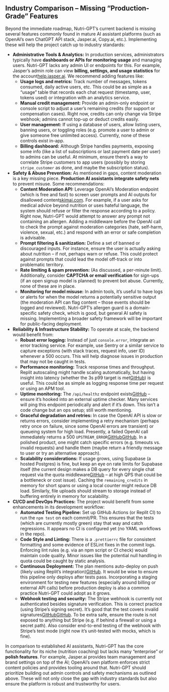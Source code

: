 ## Industry Comparison – Missing “Production-Grade” Features

Beyond the immediate roadmap, Nutri-GPT’s current backend is missing several features commonly found in mature AI assistant platforms (such as OpenAI’s own ChatGPT API stack, Jasper.ai, Copy.ai, etc.). Implementing these will help the project catch up to industry standards:

- **Administrative Tools & Analytics:** In production services, administrators typically have **dashboards or APIs for monitoring usage** and managing users. Nutri-GPT lacks any admin UI or endpoints for this. For example, Jasper’s admin role can view **billing, settings, and usage statistics** for the account[help.jasper.ai](https://help.jasper.ai/hc/en-us/articles/27810624479131-Admin-Role#:~\:text=If%20you%20are%20an%20Admin,settings%2C%20usage%2C%20and%20team%20controls). We recommend adding features like:
  - **Usage logs and metrics:** Track number of messages, tokens consumed, daily active users, etc. This could be as simple as a “usage” table that records each chat request (timestamp, user, tokens used) or integration with an analytics service.
  - **Manual credit management:** Provide an admin-only endpoint or console script to adjust a user’s remaining credits (for support or compensation cases). Right now, credits can only change via Stripe webhook; admins cannot top-up or deduct credits easily.
  - **User management:** If using a database of users, allow listing users, banning users, or toggling roles (e.g. promote a user to admin or give someone free unlimited access). Currently, none of these controls exist in-app.
  - **Billing dashboard:** Although Stripe handles payments, exposing some info (like a list of subscriptions or last payment date per user) to admins can be useful. At minimum, ensure there’s a way to correlate Stripe customers to app users (possibly by storing `stripe_customer` as done, and maybe the subscription status).
- **Safety & Abuse Prevention:** As mentioned in gaps, content moderation is a key missing piece. **Production AI assistants integrate safety nets** to prevent misuse. Some recommendations:
  - **Content Moderation API:** Leverage OpenAI’s Moderation endpoint (which is free and fast) to screen user prompts and AI outputs for disallowed content[skimai.com](https://skimai.com/10-best-practices-for-managing-user-generated-content-with-openais-api/#:~\:text=AI%20skimai,The%20endpoint). For example, if a user asks for medical advice beyond nutrition or uses hateful language, the system should refuse or filter the response according to a policy. Right now, Nutri-GPT would attempt to answer any prompt not containing an allergen. Adding a middleware before the OpenAI call to check the prompt against moderation categories (hate, self-harm, violence, sexual, etc.) and respond with an error or safe completion is advisable.
  - **Prompt filtering & sanitization:** Define a set of banned or discouraged inputs. For instance, ensure the user is actually asking about nutrition – if not, perhaps warn or refuse. This could protect against prompts that could lead the model off-track or into problematic territory.
  - **Rate limiting & spam prevention:** (As discussed, a per-minute limit). Additionally, consider **CAPTCHA or email verification** for sign-ups (if an open signup model is planned) to prevent bot abuse. Currently, none of these are in place.
  - **Monitoring for model misuse:** In admin tools, it’s useful to have logs or alerts for when the model returns a potentially sensitive output (the moderation API can flag content – those events should be logged and reviewed). Nutri-GPT’s allergen guard is a domain-specific safety check, which is good, but general AI safety is missing. Implementing a broader safety framework will be important for public-facing deployment.
- **Reliability & Infrastructure Stability:** To operate at scale, the backend would benefit from:
  - **Robust error logging:** Instead of just `console.error`, integrate an error tracking service. For example, use Sentry or a similar service to capture exceptions (with stack traces, request info, user ID) whenever a 500 occurs. This will help diagnose issues in production that may not be caught in tests.
  - **Performance monitoring:** Track response times and throughput. Replit autoscaling might handle scaling automatically, but having insight into latency (whether the 3s p99 target is met[GitHub](https://github.com/nutri-org/nutri-gpt-assistant/blob/e5bb499f52e6ab9179aa8aa5b305e52572740b42/attached_assets/Pasted--1-Create-docs-backend-plan-v3-md-supersedes-v2-1-cat-docs-backend-plan-v3-md-EOF-Nutr-1753812672052_1753812672053.txt#L44-L48)) is useful. This could be as simple as logging response time per request or using an APM tool.
  - **Uptime monitoring:** The `/api/healthz` endpoint exists[GitHub](https://github.com/nutri-org/nutri-gpt-assistant/blob/e5bb499f52e6ab9179aa8aa5b305e52572740b42/server/routes/health.js#L5-L12) – ensure it’s hooked into an external uptime checker. Many services will ping this endpoint periodically and alert if it’s down. This isn’t a code change but an ops setup; still worth mentioning.
  - **Graceful degradation and retries:** In case the OpenAI API is slow or returns errors, consider implementing a retry mechanism (perhaps retry once on failure, since some OpenAI errors are transient) or queueing system for high load. Presently, a failed OpenAI call immediately returns a 500 `UPSTREAM_ERROR`[GitHub](https://github.com/nutri-org/nutri-gpt-assistant/blob/e5bb499f52e6ab9179aa8aa5b305e52572740b42/tests/chat.test.js#L118-L126)[GitHub](https://github.com/nutri-org/nutri-gpt-assistant/blob/e5bb499f52e6ab9179aa8aa5b305e52572740b42/tests/chat.test.js#L130-L134). In a polished product, one might catch specific errors (e.g. timeouts vs. invalid requests) and handle them (maybe return a friendly message to user or try an alternative approach).
  - **Scalability considerations:** If usage grows, using Supabase (a hosted Postgres) is fine, but keep an eye on rate limits for Supabase itself (the current design makes a DB query for every single chat request via the quota middleware[GitHub](https://github.com/nutri-org/nutri-gpt-assistant/blob/e5bb499f52e6ab9179aa8aa5b305e52572740b42/middleware/quota.js#L9-L17) – at high QPS that could be a bottleneck or cost issue). Caching the `remaining_credits` in memory for short spans or using a local counter might reduce DB load. Similarly, file uploads should stream to storage instead of buffering entirely in memory for scalability.
- **CI/CD and DevOps Practices:** The project would benefit from some enhancements in its development workflow:
  - **Automated Testing Pipeline:** Set up GitHub Actions (or Replit CI) to run the `npm test` on each commit/PR. This ensures that the tests (which are currently mostly green) stay that way and catch regressions. It appears no CI is configured yet (no YAML workflows in the repo).
  - **Code Style and Linting:** There is a `.prettierrc` file for consistent formatting and some evidence of ESLint fixes in the commit logs. Enforcing lint rules (e.g. via an npm script or CI check) would maintain code quality. Minor issues like the potential null handling in quota could be caught by static analysis.
  - **Continuous Deployment:** The plan mentions auto-deploy on push (likely using Replit’s integration)[GitHub](https://github.com/nutri-org/nutri-gpt-assistant/blob/e5bb499f52e6ab9179aa8aa5b305e52572740b42/attached_assets/Pasted--1-Create-docs-backend-plan-v3-md-supersedes-v2-1-cat-docs-backend-plan-v3-md-EOF-Nutr-1753812672052_1753812672053.txt#L42-L48). It would be wise to ensure this pipeline only deploys after tests pass. Incorporating a staging environment for testing new features (especially around billing or external API calls) before production deploy is also a common practice Nutri-GPT could adopt as it grows.
  - **Webhook testing and security:** The Stripe webhook is currently not authenticated besides signature verification. This is correct practice (using Stripe’s signing secret). It’s good that the test covers invalid signatures[GitHub](https://github.com/nutri-org/nutri-gpt-assistant/blob/e5bb499f52e6ab9179aa8aa5b305e52572740b42/tests/billing.test.js#L87-L95)[GitHub](https://github.com/nutri-org/nutri-gpt-assistant/blob/e5bb499f52e6ab9179aa8aa5b305e52572740b42/tests/billing.test.js#L98-L101). To be extra safe, ensure the route is not exposed to anything but Stripe (e.g. if behind a firewall or using a secret path). Also consider end-to-end testing of the webhook with Stripe’s test mode (right now it’s unit-tested with mocks, which is fine).

In comparison to established AI assistants, Nutri-GPT has the core functionality for its niche (nutrition coaching) but lacks many “enterprise” or **polish features**. For example, Jasper.ai provides team management and brand settings on top of the AI; OpenAI’s own platform enforces strict content policies and provides tooling around that. Nutri-GPT should prioritize building out admin controls and safety mechanisms as outlined above. These will not only close the gap with industry standards but also ensure the platform is robust and trustworthy for users.
